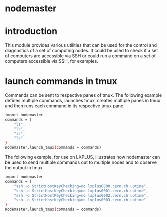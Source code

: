 # nodemaster

# introduction

This module provides various utilities that can be used for the control and diagnostics of a set of computing nodes. It could be used to check if a set of computers are accessible via SSH or could run a command on a set of computers accessible via SSH, for examples.

# launch commands in tmux

Commands can be sent to respective panes of tmux. The following example defines multiple commands, launches tmux, creates multiple panes in tmux and then runs each command in its respective tmux pane.

```Bash
import nodemaster
commands = [
    "ls",
    "ls",
    "ls",
    "ls"
}
nodemaster.launch_tmux(commands = commands)
```

The following example, for use on LXPLUS, illustrates how nodemaster can be used to send multiple commands out to multiple nodes and to observe the output in tmux.

```Bash
import nodemaster
commands = [
    "ssh -o StrictHostKeyChecking=no lxplus0000.cern.ch uptime",
    "ssh -o StrictHostKeyChecking=no lxplus0001.cern.ch uptime",
    "ssh -o StrictHostKeyChecking=no lxplus0002.cern.ch uptime",
    "ssh -o StrictHostKeyChecking=no lxplus0003.cern.ch uptime"
}
nodemaster.launch_tmux(commands = commands)
```
